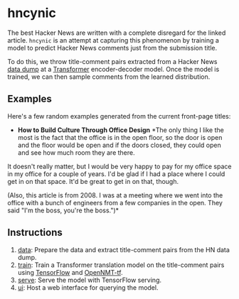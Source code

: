 # hncynic
The best Hacker News are written with a complete disregard for the linked article.
`hncynic` is an attempt at capturing this phenomenon by training a model to predict
Hacker News comments just from the submission title.

To do this, we throw title-comment pairs extracted from a Hacker News
[data dump](https://archive.org/details/14566367HackerNewsCommentsAndStoriesArchivedByGreyPanthersHacker)
at a [Transformer](http://jalammar.github.io/illustrated-transformer/) encoder-decoder model.
Once the model is trained, we can then sample comments from the learned distribution.

## Examples
Here's a few random examples generated from the current front-page titles:
- **How to Build Culture Through Office Design**
  *The only thing I like the most is the fact that the office is in the open floor, so the door is open and the floor would be open and if the doors closed, they could open and see how much room they are there.

It doesn't really matter, but I would be very happy to pay for my office space in my office for a couple of years. I'd be glad if I had a place where I could get in on that space. It'd be great to get in on that, though.

(Also, this article is from 2008. I was at a meeting where we went into the office with a bunch of engineers from a few companies in the open. They said "I'm the boss, you're the boss.")*

## Instructions
1. [data](data/): Prepare the data and extract title-comment pairs from the HN data dump.
2. [train](train/): Train a Transformer translation model on the title-comment pairs using
   [TensorFlow](https://www.tensorflow.org/) and [OpenNMT-tf](https://github.com/OpenNMT/OpenNMT-tf).
3. [serve](serve/): Serve the model with TensorFlow serving.
4. [ui](ui/): Host a web interface for querying the model.
